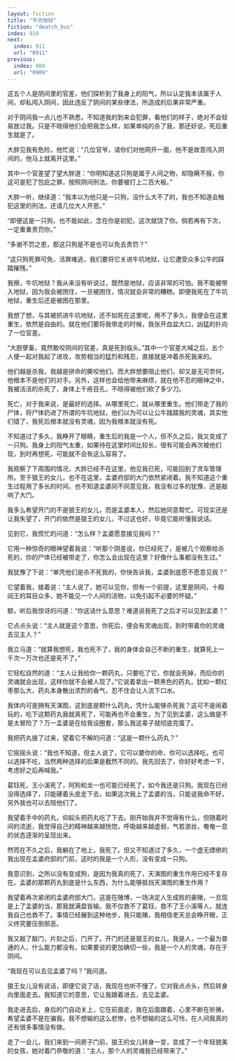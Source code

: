 ```yaml
---
layout: fiction
title: "牛坑地狱"
fiction: "deatch_bus"
index: 910
next:
  index: 911
  url: "0911"
previous:
  index: 909
  url: "0909"
---
```

这五个人是阴间里的官差，他们探析到了我身上的阳气，所以认定我本该属于人间，却私闯入阴间，因此违反了阴间的某些律法，所造成的后果非常严重。

对于阴间我一点儿也不熟悉，不知道我的到来会犯罪，看他们的样子，绝对不会轻易放过我。只是不晓得他们会把我怎么样，如果单纯的杀了我，那还好说，死后重生就是了。

大胖见我有危险，他忙说：“几位官爷，请你们对他网开一面，他不是故意闯入阴间的，他马上就离开这里。”

其中一个官差望了望大胖道：“你明知道这只狗是属于人间之物，却隐瞒不报，你这可是犯了包庇之罪，按照阴间刑法，你要被打上二百大板。”

大胖一听，继续道：“我本以为他只是一只狗，没什么大不了的，我也不知道会触犯这里的刑法，还请几位大人开恩。”

“即便这是一只狗，也不能如此，念在你是初犯，这次就饶了你。倘若再有下次，一定重重责罚你。”

“多谢不罚之恩，那这只狗是不是也可以免去责罚？”

“这只狗死罪可免，活罪难逃，我们要将它关进牛坑地狱，让它遭受众多公牛的踩踏摧残。”

我擦，牛坑地狱？我从来没有听说过，既然是地狱，应该非常的可怕。我不能被带入地狱，因为我会被困住，一旦被困住，情况就会非常的糟糕。即便我死在了牛坑地狱，重生后还是被困在那里。

我想了想，与其被抓进牛坑地狱，还不如死在这里呢，用不了多久，我便会在这里重生，依然是自由的。就在他们要将我带走的时候，我张开血盆大口，凶猛的扑向了一位官差。

“大胆孽畜，竟然敢咬阴间的官差，真是死到临头。”其中一个官差大喊之后，五个人便一起对我起了进攻，攻势相当的猛烈和残忍，直接就是冲着杀死我来的。

他们越是杀我，我越是拼命的撕咬他们。而大胖想要阻止他们，却又是无可奈何，他根本不是他们的对手。另外，这样也会给他带来麻烦，就在他不忍的眼神之中，我被活活的杀死了，身体上千疮百孔，不晓得被他们砍了多少刀。

死亡，对于我来说，是最好的选择。从哪里死亡，就从哪里重生。他们带走了我的尸体，将尸体扔进了所谓的牛坑地狱，他们以为可以让公牛践踏我的灵魂，其实他们错了，我死后根本就没有灵魂，因为我根本就没有死。

不知道过了多久，我睁开了眼睛，重生后的我是一个人，但不久之后，我又变成了一只狗。我身上的阳气太重，如果待在这里时间比较长，很有可能会再次被他们现，到时再想死，可能就不会有这么容易了。

我观察了下周围的情况，大胖已经不在这里，他见我已死，可能回到了灵车管理所。至于狼王的女儿，也不在这里，孟婆府邸的大门依然紧闭着。我不知道这个重生过程用了多长的时间，也不知道孟婆同不同意见我，我没有过多的犹豫，还是敲响了大门。

我多么希望开门的不是狼王的女儿，而是孟婆本人，然后她同意帮忙。可现实还是让我失望了，开门的依然是狼王的女儿，不过这也好，毕竟它能听懂我说话。

见到它，我慌忙的问道：“怎么样？孟婆愿意接见我吗？”

它用一种惊奇的眼神望着我说：“听那个阴差说，你已经死了，是被几个观察给杀死的，你的尸体已经被带走了，你怎么会出现在这里？好像什么事都没有生过。”

我犹豫了下说：“单凭他们是杀不死我的，你快告诉我，孟婆到底愿不愿意见我？”

它望着我，接着说：“主人说了，她可以见你，但有一个前提，这里是阴间，十殿阎王的耳目众多，她不能见一个人间的活物，以免引起不必要的怀疑。”

额，听后我惊讶的问道：“你这话什么意思？难道说我死了之后才可以见到孟婆？”

它点点头说：“主人就是这个意思，你死后，便会有灵魂出现，到时带着你的灵魂去见主人？”

我立马道：“就算我想死，我也死不了，我的身体会自己不断的重生，就算死上一千次一万次也还是死不了。”

它轻松自然的道：“主人让我给你一颗药丸，只要吃了它，你就会死掉，而后你的灵魂就会出现，这样你就不会被人现了。”它说着拿出一颗黑色的药丸，犹如一颗红枣那么大，药丸本身散出浓烈的香气，忍不住会让人流下口水。

我体内可是拥有天演图，这到底是颗什么药丸，凭什么能够杀死我？这可不是闹着玩的，吃下这颗药丸我就真死了，可能再也不会重生，为了见到孟婆，这么做是不是太冒险了？万一孟婆是在给我设圈套，那么我这辈子就彻底完蛋了。

我把药丸接了过来，望着它不解的问道：“这是一颗什么药丸？”

它摇摇头说：“我也不知道，但主人说了，它可以要你的命，你可以选择吃，也可以选择不吃，当然两种选择的后果是截然不同的。我先回去了，你好好考虑一下，考虑好之后再喊我。”

葛钰死，王小溪死了，阿狗和龙一也可能已经死了，如今我还是只狗。我现在已经没得选择了，只能硬着头皮走下去，如果这次我上了孟婆的当，只能说我命不好，另外我也可以去陪他们了。

我望着手中的药丸，仰起头把药丸吃了下去。刚开始我并不觉得有什么，但随着时间的流逝，我觉得自己的精神越来越恍惚，呼吸越来越虚弱，气若游丝，奄奄一息的状态逐渐的呈现出来。

然而在不久之后，我躺在了地上，我死了。但又不知道过了多久，一个虚无缥缈的我出现在孟婆府邸的门前，这时的我是一个人形，没有变成一只狗。

我意识到，之所以没有变成狗，是因为我真的死了，天演图的重生作用已经不复存在。孟婆的那颗药丸到底是什么东西，为什么能够抵挡天演图的重生作用？

我望着再次紧闭的孟婆府邸大门，这是在赌博，一场决定人生成败的豪赌，一旦现是上了孟婆的当，那我就满盘皆输。我不仅救不了葛钰，救不了王小溪等人，就连我自己也救不了。事情已经展到这种地步，我只能赌，我相信老天总会睁开眼，正义终究要压倒邪恶。

我又敲了敲门，片刻之后，门开了。开门的还是狼王的女儿，我是人，一个最为普通的人，什么能力都没有。如果要说的更加确切一些，我是一个人的灵魂，存在于阴间。

“我现在可以去见孟婆了吗？”我问道。

狼王女儿没有说话，即便它说了话，我现在也听不懂了，它对我点点头，然后转身向里面走去。我知道它的意思，它让我跟着进去，去见孟婆。

我走进去后，身后的门自动关上，它在前面走，我在后面跟着，心里不断在祈祷，希望孟婆不是在骗我。我不想输的这么悲惨，也不想输的这么可怜，在人间我真的还有很多事情没有做。

走了一会儿，我们来到一间房子门前，狼王的女儿转身一变，变成了一个年轻貌美的女孩，她对着门恭敬的道：“主人，那个人的灵魂我已经带来了。”